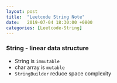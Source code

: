 ```yaml
---
layout: post
title:  "Leetcode String Note"
date:   2019-07-04 18:30:00 +0800
categories: [Leetcode-String]
---
```

### String - linear data structure
- String is `immutable`
- char array is `mutable`
- `StringBuilder` reduce space complexity